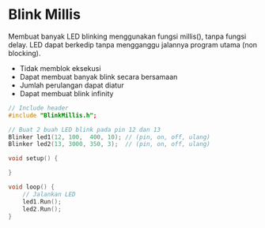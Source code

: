 # Blink Millis

Membuat banyak LED blinking menggunakan fungsi millis(), tanpa fungsi delay. LED dapat berkedip tanpa mengganggu jalannya program utama (non blocking).

- Tidak memblok eksekusi
- Dapat membuat banyak blink secara bersamaan
- Jumlah perulangan dapat diatur
- Dapat membuat blink infinity

```cpp
// Include header
#include "BlinkMillis.h";

// Buat 2 buah LED blink pada pin 12 dan 13
Blinker led1(12, 100,  400, 10); // (pin, on, off, ulang)
Blinker led2(13, 3000, 350, 3);  // (pin, on, off, ulang)

void setup() {

}

void loop() {
    // Jalankan LED
    led1.Run();
    led2.Run();
}
```
